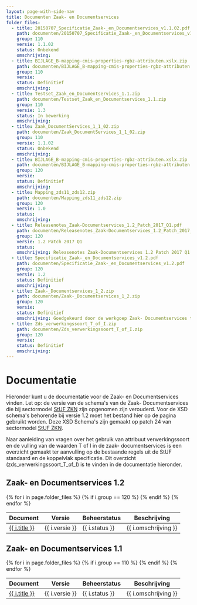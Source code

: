 ```yaml
---
layout: page-with-side-nav
title: Documenten Zaak- en Documentservices
folder_files:
  - title: 20150707_Specificatie_Zaak-_en_Documentservices_v1.1.02.pdf
    path: documenten/20150707_Specificatie_Zaak-_en_Documentservices_v1.1.02.pdf
    group: 110
    versie: 1.1.02
    status: Onbekend
    omschrijving: 
  - title: BIJLAGE_B-mapping-cmis-properties-rgbz-attributen.xslx.zip
    path: documenten/BIJLAGE_B-mapping-cmis-properties-rgbz-attributen.xslx.zip
    group: 110
    versie: 
    status: Definitief
    omschrijving: 
  - title: Testset_Zaak_en_Documentservices_1.1.zip
    path: documenten/Testset_Zaak_en_Documentservices_1.1.zip
    group: 110
    versie: 1.3
    status: In bewerking
    omschrijving: 
  - title: Zaak_DocumentServices_1_1_02.zip
    path: documenten/Zaak_DocumentServices_1_1_02.zip
    group: 110
    versie: 1.1.02
    status: Onbekend
    omschrijving: 
  - title: BIJLAGE_B-mapping-cmis-properties-rgbz-attributen.xslx.zip
    path: documenten/BIJLAGE_B-mapping-cmis-properties-rgbz-attributen.xslx.zip
    group: 120
    versie: 
    status: Definitief
    omschrijving: 
  - title: Mapping_zds11_zds12.zip
    path: documenten/Mapping_zds11_zds12.zip
    group: 120
    versie: 1.0
    status: 
    omschrijving: 
  - title: Releasenotes_Zaak-Documentservices_1.2_Patch_2017_Q1.pdf
    path: documenten/Releasenotes_Zaak-Documentservices_1.2_Patch_2017_Q1.pdf
    group: 120
    versie: 1.2 Patch 2017 Q1
    status: 
    omschrijving: Releasenotes Zaak-Documentservices 1.2 Patch 2017 Q1
  - title: Specificatie_Zaak-_en_Documentservices_v1.2.pdf
    path: documenten/Specificatie_Zaak-_en_Documentservices_v1.2.pdf
    group: 120
    versie: 1.2
    status: Definitief
    omschrijving: 
  - title: Zaak-_Documentservices_1_2.zip
    path: documenten/Zaak-_Documentservices_1_2.zip
    group: 120
    versie: 
    status: Definitief
    omschrijving: Goedgekeurd door de werkgoep Zaak- Documentservices tijdens de bijeenkomst op 22-03-2017
  - title: Zds_verwerkingssoort_T_of_I.zip
    path: documenten/Zds_verwerkingssoort_T_of_I.zip
    group: 120
    versie: 
    status: Definitief
    omschrijving: 
---
```


# Documentatie

Hieronder kunt u de documentatie voor de Zaak- en Documentservices
vinden. Let op: de versie van de schema's van de Zaak- Documentservices
die bij sectormodel [StUF
ZKN](https://vng-realisatie.github.io/StUF-ZKN/)
zijn opgenomen zijn verouderd. Voor de XSD schema's behorende bij versie
1.2 moet het bestand hier op de pagina gebruikt worden. Deze XSD
Schema's zijn gemaakt op patch 24 van sectormodel [StUF
ZKN](https://vng-realisatie.github.io/StUF-ZKN/).

Naar aanleiding van vragen over het gebruik van attribuut
verwerkingssoort en de vulling van de waarden T of I in de zaak-
documentservices is een overzicht gemaakt ter aanvulling op de bestaande
regels uit de StUF standaard en de koppelvlak specificatie. Dit
overzicht (zds_verwerkingssoort_T_of_I) is te vinden in de documentatie
hieronder.

## Zaak- en Documentservices 1.2

<table>
	<thead>
		<tr>
			<th>Document</th><th>Versie</th><th>Beheerstatus</th><th>Beschrijving</th>
		</tr>
	</thead>
	<tbody>
		{% for i in page.folder_files %}
			{% if i.group == 120 %} 
				<tr>
					<td>
					  <a href="{{ i.path | base_url }}">
						{{ i.title }}
					  </a>
					</td>
					<td>{{ i.versie }}</td>
					<td>{{ i.status }}</td>
					<td>{{ i.omschrijving }}</td>
				</tr>
			{% endif %} 
		{% endfor %}
	</tbody>
</table>

## Zaak- en Documentservices 1.1

<table>
	<thead>
		<tr>
			<th>Document</th><th>Versie</th><th>Beheerstatus</th><th>Beschrijving</th>
		</tr>
	</thead>
	<tbody>
		{% for i in page.folder_files %}
			{% if i.group == 110 %} 
				<tr>
					<td>
					  <a href="{{ i.path | base_url }}">
						{{ i.title }}
					  </a>
					</td>
					<td>{{ i.versie }}</td>
					<td>{{ i.status }}</td>
					<td>{{ i.omschrijving }}</td>
				</tr>
			{% endif %} 
		{% endfor %}
	</tbody>
</table>
